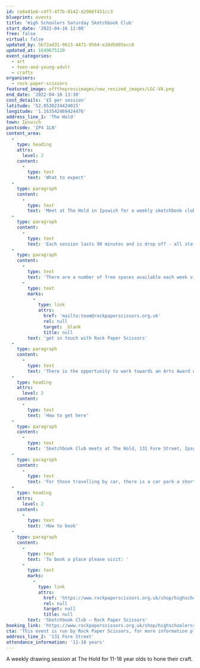```yaml
---
id: ce0a41e6-c4f7-477b-8142-d2966f451cc3
blueprint: events
title: 'High Schoolers Saturday Sketchbook Club'
start_date: '2022-04-16 12:00'
free: false
virtual: false
updated_by: 5b72ad31-9613-4471-9564-e28d5005ecc0
updated_at: 1649675120
event_categories:
  - art
  - teen-and-young-adult
  - crafts
organisers:
  - rock-paper-scissors
featured_image: offthepressimages/new_resized_images/LGC-VA.png
end_date: '2022-04-16 13:30'
cost_details: '£5 per session'
latitude: '52.0530234424015'
longitude: '1.163542469424476'
address_line_1: 'The Hold'
town: Ipswich
postcode: 'IP4 1LN'
content_area:
  -
    type: heading
    attrs:
      level: 2
    content:
      -
        type: text
        text: 'What to expect'
  -
    type: paragraph
    content:
      -
        type: text
        text: 'Meet at The Hold in Ipswich for a weekly sketchbook club for 11-18 year olds, with a focus on illustration, collage, typography and other 2D techniques. There will be different local artists showing how they use sketchbooks in their art practice, teaching and inspiring new techniques. Each term there''s an aim to exhibit work.'
  -
    type: paragraph
    content:
      -
        type: text
        text: 'Each session lasts 90 minutes and is drop off - all staff are DBS checked and paediatric first aid qualified, along with safeguarding training. If you would like to see any of these policies, please ask.'
  -
    type: paragraph
    content:
      -
        type: text
        text: 'There are a number of free spaces available each week via our community partners, the price you pay goes towards subsidising these - if you want to find out more, '
      -
        type: text
        marks:
          -
            type: link
            attrs:
              href: 'mailto:team@rockpaperscissors.org.uk'
              rel: null
              target: _blank
              title: null
        text: 'get in touch with Rock Paper Scissors'
  -
    type: paragraph
    content:
      -
        type: text
        text: 'There is the opportunity to work towards an Arts Award qualification, so chat to Lulu at Rock Paper Scissors if that is something you are interested in.'
  -
    type: heading
    attrs:
      level: 2
    content:
      -
        type: text
        text: 'How to get here'
  -
    type: paragraph
    content:
      -
        type: text
        text: 'Sketchbook Club meets at The Hold, 131 Fore Street, Ipswich.'
  -
    type: paragraph
    content:
      -
        type: text
        text: 'For those travelling by car, there is a car park a short walk from the venue next to the student halls.'
  -
    type: heading
    attrs:
      level: 2
    content:
      -
        type: text
        text: 'How to book'
  -
    type: paragraph
    content:
      -
        type: text
        text: 'To book a place please visit: '
      -
        type: text
        marks:
          -
            type: link
            attrs:
              href: 'https://www.rockpaperscissors.org.uk/shop/highschoolerssketchbookclub'
              rel: null
              target: null
              title: null
        text: 'Sketchbook Club — Rock Paper Scissors'
booking_link: 'https://www.rockpaperscissors.org.uk/shop/highschoolerssketchbookclub'
cta: 'This event is run by Rock Paper Scissors, for more information please visit: [https://www.rockpaperscissors.org.uk/](https://www.rockpaperscissors.org.uk/)'
address_line_2: '131 Fore Street'
attendance_information: '11-18 years'
---
```

A weekly drawing session at The Hold for 11-18 year olds to hone their craft.